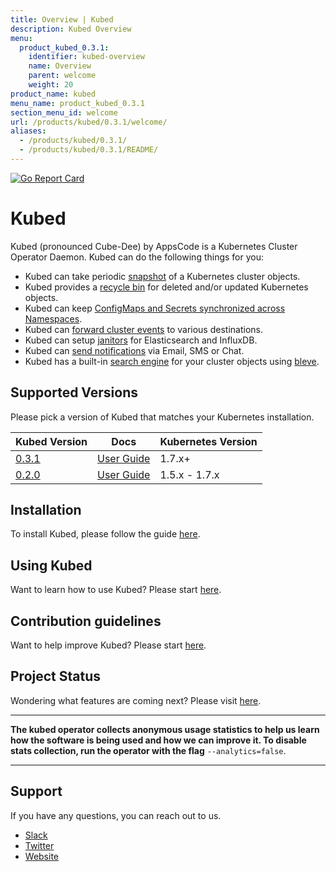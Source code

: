 ```yaml
---
title: Overview | Kubed
description: Kubed Overview
menu:
  product_kubed_0.3.1:
    identifier: kubed-overview
    name: Overview
    parent: welcome
    weight: 20
product_name: kubed
menu_name: product_kubed_0.3.1
section_menu_id: welcome
url: /products/kubed/0.3.1/welcome/
aliases:
  - /products/kubed/0.3.1/
  - /products/kubed/0.3.1/README/
---
```


[![Go Report Card](https://goreportcard.com/badge/github.com/appscode/kubed)](https://goreportcard.com/report/github.com/appscode/kubed)

# Kubed
Kubed (pronounced Cube-Dee) by AppsCode is a Kubernetes Cluster Operator Daemon. Kubed can do the following things for you:

 - Kubed can take periodic [snapshot](/docs/guides/cluster-snapshot.md) of a Kubernetes cluster objects.
 - Kubed provides a [recycle bin](/docs/guides/recycle-bin.md) for deleted and/or updated Kubernetes objects.
 - Kubed can keep [ConfigMaps and Secrets synchronized across Namespaces](/docs/guides/config-syncer.md).
 - Kubed can [forward cluster events](/docs/guides/event-forwarder.md) to various destinations.
 - Kubed can setup [janitors](/docs/guides/janitors.md) for Elasticsearch and InfluxDB.
 - Kubed can [send notifications](/docs/guides/notifiers.md) via Email, SMS or Chat.
 - Kubed has a built-in [search engine](/docs/guides/apiserver.md) for your cluster objects using [bleve](https://github.com/blevesearch/bleve).

## Supported Versions
Please pick a version of Kubed that matches your Kubernetes installation.

| Kubed Version                                                 | Docs                                                            | Kubernetes Version |
|---------------------------------------------------------------|-----------------------------------------------------------------|--------------------|
| [0.3.1](https://github.com/appscode/kubed/releases/tag/0.3.1) | [User Guide](https://github.com/appscode/kubed/tree/0.3.1/docs) | 1.7.x+             |
| [0.2.0](https://github.com/appscode/kubed/releases/tag/0.2.0) | [User Guide](https://github.com/appscode/kubed/tree/0.2.0/docs) | 1.5.x - 1.7.x      |

## Installation
To install Kubed, please follow the guide [here](/docs/setup/install.md).

## Using Kubed
Want to learn how to use Kubed? Please start [here](/docs/guides/README.md).

## Contribution guidelines
Want to help improve Kubed? Please start [here](/docs/CONTRIBUTING.md).

## Project Status
Wondering what features are coming next? Please visit [here](/ROADMAP.md).

---

**The kubed operator collects anonymous usage statistics to help us learn how the software is being used and how we can improve it. To disable stats collection, run the operator with the flag** `--analytics=false`.

---

## Support
If you have any questions, you can reach out to us.
* [Slack](https://slack.appscode.com)
* [Twitter](https://twitter.com/AppsCodeHQ)
* [Website](https://appscode.com)
